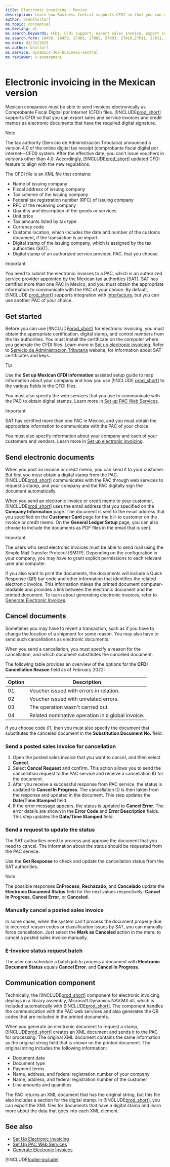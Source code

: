 ```yaml
---
title: Electronic invoicing - Mexico
description: Learn how Business Central supports CFDI so that you can export sales and service invoices and credit memos as electronic documents with the required digital signature.
author: brentholtorf
ms.topic: conceptual
ms.devlang: al
ms.search.keywords: CFDI, CFDI support, export sales invoice, export service invoice, credit memos, electronic documents, digital signature
ms.search.form: 10458, 10459, 27001, 27002, 27003, 27010,27011, 27011, 27012, 27013,27014,27015, 27016, 27017, 27018, 27040, 27041, 27042, 27043, 27044
ms.date: 02/25/2025
ms.author: bholtorf
ms.service: dynamics-365-business-central
ms.reviewer: v-soumramani
---
```


# Electronic invoicing in the Mexican version

Mexican companies must be able to send invoices electronically as Comprobante Fiscal Digital por Internet (CFDI) files. [!INCLUDE[prod_short](../../includes/prod_short.md)] supports CFDI so that you can export sales and service invoices and credit memos as electronic documents that have the required digital signature.

> [!NOTE]
> The tax authority (Servicio de Administración Tributaria) announced a version 4.0 of the online digital tax receipt (comprobante fiscal digital por internet—CFDI) system. After the effective date, you can't issue vouchers in versions other than 4.0. Accordingly, [!INCLUDE[prod_short](../../includes/prod_short.md)] updated CFDI feature to align with the new regulations.  

The CFDI file is an XML file that contains:  

- Name of issuing company
- Fiscal address of issuing company
- Tax scheme of the issuing company  
- Federal tax registration number (RFC) of issuing company
- RFC of the receiving company  
- Quantity and description of the goods or services  
- Unit price
- Tax amounts listed by tax type  
- Currency code
- Customs location, which includes the date and number of the customs document, if the transaction is an import.
- Digital stamp of the issuing company, which is assigned by the tax authorities (SAT).
- Digital stamp of an authorized service provider, PAC, that you choose.  

> [!IMPORTANT]  
> You need to submit the electronic invoices to a PAC, which is an authorized service provider appointed by the Mexican tax authorities (SAT). SAT has certified more than one PAC in Mexico, and you must obtain the appropriate information to communicate with the PAC of your choice. By default, [!INCLUDE [prod_short](../../includes/prod_short.md)] supports integration with [Interfactura](https://interfactura.com/), but you can use another PAC of your choice.  

## Get started

Before you can use [!INCLUDE[prod_short](../../includes/prod_short.md)] for electronic invoicing, you must obtain the appropriate certification, digital stamp, and control numbers from the tax authorities. You must install the certificate on the computer where you generate the CFDI files. Learn more in [Set up electronic invoicing](how-to-set-up-electronic-invoicing.md). Refer to [Servicio de Administracíon Tributaria](https://go.microsoft.com/fwlink/?LinkId=242772) website, for information about SAT certificates and keys.  

> [!TIP]
> Use the **Set up Mexican CFDI information** assisted setup guide to map information about your company and how you use [!INCLUDE [prod_short](../../includes/prod_short.md)] to the various fields in the CFDI files.

You must also specify the web services that you use to communicate with the PAC to obtain digital stamps. Learn more in [Set up PAC Web Services](how-to-set-up-pac-web-services.md).

> [!IMPORTANT]  
> SAT has certified more than one PAC in Mexico, and you must obtain the appropriate information to communicate with the PAC of your choice.  

You must also specify information about your company and each of your customers and vendors. Learn more in [Set up electronic invoicing](how-to-set-up-electronic-invoicing.md).  

## Send electronic documents

When you post an invoice or credit memo, you can send it to your customer. But first you must obtain a digital stamp from the PAC. [!INCLUDE[prod_short](../../includes/prod_short.md)] communicates with the PAC through web services to request a stamp, and your company and the PAC digitally sign the document automatically.  

When you send an electronic invoice or credit memo to your customer, [!INCLUDE[prod_short](../../includes/prod_short.md)] uses the email address that you specified on the **Company Information** page. The document is sent to the email address that you specified on the **Customer Card** page for the bill-to customer on the invoice or credit memo. On the **General Ledger Setup** page, you can also choose to include the documents as PDF files in the email that is sent.  

> [!IMPORTANT]  
> The users who send electronic invoices must be able to send mail using the Simple Mail Transfer Protocol (SMTP). Depending on the configuration in your company, you may have to grant explicit permissions to each relevant user and computer.  

If you also want to print the documents, the documents will include a Quick Response (QR) bar code and other information that identifies the related electronic invoice. This information makes the printed document computer-readable and provides a link between the electronic document and the printed document. To learn about generating electronic invoices, refer to [Generate Electronic Invoices](how-to-generate-electronic-invoices.md).  

## Cancel documents

Sometimes you may have to revert a transaction, such as if you have to change the location of a shipment for some reason. You may also have to send such cancellations as electronic documents.  

When you send a cancellation, you must specify a reason for the cancellation, and which document substitutes the canceled document.  

The following table provides an overview of the options for the **CFDI Cancellation Reason** field as of February 2022:

|Option   |Description  |
|---------|-------------|
|01     |Voucher issued with errors in relation.|
|02     |Voucher issued with unrelated errors.|
|03     |The operation wasn't carried out.|
|04     |Related nominative operation in a global invoice.|

If you choose code *01*, then you must also specify the document that substitutes the canceled document in the **Substitution Document No.** field.  

### Send a posted sales invoice for cancellation

1. Open the posted sales invoice that you want to cancel, and then select **Cancel**.  
1. Select **Cancel Request** and confirm. This action allows you to send the cancellation request to the PAC service and receive a cancellation ID for the document.  
1. After you receive a successful response from PAC service, the status is updated to **Cancel In Progress**. The cancellation ID is then taken from the response and updated in the document. This step updates the **Date/Time Stamped** field.  
1. If the error message appears, the status is updated to **Cancel Error**. The error details are shown in the **Error Code** and **Error Description** fields. This step updates the **Date/Time Stamped** field.  

### Send a request to update the status

The SAT authorities need to process and approve the document that you need to cancel. The information about the status should be requested from the PAC service.  

Use the **Get Response** to check and update the cancellation status from the SAT authorities.

> [!NOTE]  
> The possible responses **EnProceso**, **Rechazado**, and **Cancelado** update the **Electronic Document Status** field for the next values respectively: **Cancel In Progress**, **Cancel Error**, or **Canceled**.

### Manually cancel a posted sales invoice

In some cases, when the system can't process the document properly due to incorrect reason codes or classification issues by SAT, you can manually force cancellation. Just select the **Mark as Canceled** action in the menu to cancel a posted sales invoice manually.

### E-Invoice status request batch

The user can schedule a batch job to process a document with **Electronic Document Status** equals **Cancel Error**, and **Cancel In Progress**.  

## Communication component

Technically, the [!INCLUDE[prod_short](../../includes/prod_short.md)] component for electronic invoicing deploys in a library assembly, Microsoft.Dynamics.NAV.MX.dll, which is included automatically with [!INCLUDE[prod_short](../../includes/prod_short.md)]. The component handles the communication with the PAC web services and also generates the QR codes that are included in the printed documents.  

When you generate an electronic document to request a stamp, [!INCLUDE[prod_short](../../includes/prod_short.md)] creates an XML document and sends it to the PAC for processing. The original XML document contains the same information as the original string field that is shown on the printed document. The original string includes the following information:  

- Document date  
- Document type  
- Payment terms  
- Name, address, and federal registration number of your company  
- Name, address, and federal registration number of the customer  
- Line amounts and quantities  

The PAC returns an XML document that has the original string, but this file also includes a section for the digital stamp. In [!INCLUDE[prod_short](../../includes/prod_short.md)], you can export the XML files for documents that have a digital stamp and learn more about the data that goes into each XML element.  

## See also

- [Set Up Electronic Invoicing](how-to-set-up-electronic-invoicing.md)  
- [Set Up PAC Web Services](how-to-set-up-pac-web-services.md)  
- [Generate Electronic Invoices](how-to-generate-electronic-invoices.md)

[!INCLUDE[footer-include](../../includes/footer-banner.md)]
